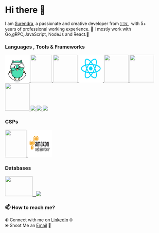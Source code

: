 # Hi there 👋

I am [Surendra](https://www.linkedin.com/in/sudosuperuser/), a passionate and creative developer from [🇮🇳 ](https://en.wikipedia.org/wiki/India)&nbsp; with 5+ years of professional working experience. 🎯
I mostly work with Go,gRPC,JavaScript, NodeJs and React.🚀


### Languages , Tools & Frameworks
<p float="left">
   <a href="https://golang.org/" target="_blank" >
    <img src="https://github.com/comradesurendra/comradesurendra/blob/master/assets/golang.gif"  height="90" width="80" />
  </a>
   <a href="https://grpc.io/" target="_blank" >
    <img src="https://grpc.io/img/logos/grpc-icon-color.png"  height="90" width="70" />
  </a>
   <a href="https://developers.google.com/protocol-buffers/" target="_blank" >
    <img src="https://miro.medium.com/v2/resize:fit:960/1*2G7HXILlV5MUIHeNjiYZPA.png"  height="90" width="80" />
  </a>
  <a href="https://reactjs.org" target="_blank" >
    <img src="https://github.com/comradesurendra/comradesurendra/blob/master/assets/React.gif"  height="90" width="80" />
  </a>
<!--    <a href="https://www.docker.com/" target="_blank" >
    <img src="https://github.com/comradesurendra/comradesurendra/blob/master/assets/docker.gif"  height="90" width="80" /> 
  </a> -->
   <a href="https://www.w3.org/wiki/The_web_standards_model_-_HTML_CSS_and_JavaScript" target="_blank" >
    <img src="https://media.tenor.com/images/b05a25cd76991f2857e1eab1511804a3/tenor.gif" height="90" width="80" />
  </a>
   <a href="https://www.python.org/" target="_blank" >
    <img src="https://user-images.githubusercontent.com/41782385/59523230-55488280-8f03-11e9-9abe-e8e0f3d9a245.gif" height="90" width="80" />
  </a>
    <a href="https://nextjs.org/" target="_blank">
      <img src="https://miro.medium.com/max/650/0*UDc8KYYpxxn2ynWe.jpg" height="90" width="80" />
   </a>
  <a href="https://nodejs.org/" target="_blank" >
    <img src="https://qph.fs.quoracdn.net/main-qimg-d999745eca608e662e9acd52f42e54b3"  height="110" />
  </a>
  <a href="https://getbootstrap.com/" target="_blank" >
    <img src="https://cdn-images-1.medium.com/max/2000/1*9HanDsRU11ZMsgDGJwN96w.png"  height="70" /> 
  </a>
  <a href="https://kafka.apache.org/" target="_blank" >
    <img src="https://kafka.apache.org/logos/kafka_logo--simple.png"  height="90" />
  </a>
 </p> 
  
### CSPs
  
 <p float="left">
   <a href="https://firebase.google.com/" target="_blank" >
    <img src="https://cdn.dribbble.com/users/6295/screenshots/6509850/f.gif"  height="90" width="70" />
  </a> 
<!--   <a href="https://www.digitalocean.com/" target="_blank" >
    <img src="https://github.com/comradesurendra/comradesurendra/blob/master/assets/do.gif"  height="90" width="80" />
  </a>  -->
  <a href="https://aws.amazon.com/" target="_blank" >
    <img src="https://github.com/comradesurendra/comradesurendra/blob/master/assets/aws.gif"  height="90" width="80" />
  </a>
 </p>

### Databases
  
 <p float="left">
  <a href="https://www.mysql.com/" target="_blank" >
    <img src="https://download.logo.wine/logo/MySQL/MySQL-Logo.wine.png" height="65" width="90" />&nbsp;&nbsp;
  </a>
<!--    <a href="https://www.postgresql.org/" target="_blank" >
    <img src="https://download.logo.wine/logo/PostgreSQL/PostgreSQL-Logo.wine.png" height="90" />&nbsp;&nbsp;
  </a> -->
  <a href="https://www.mongodb.com/" target="_blank" >
    <img src="https://doc.octoperf.com/monitoring/create-connection/mongodb/img/mongodb-logo.png" height="70" />
  </a>
</p>

### 📫 How to reach me? 

  ⦿ Connect with me on [LinkedIn](https://www.linkedin.com/in/sudosuperuser/) 
  🌐 <br>
  ⦿ Shoot Me an [Email](mailto:surendra10080@gmail.com) 💌 <br>
